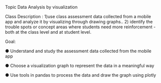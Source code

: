 Topic Data Analysis by visualization

Class Description : 1)use class assessment data collected from a mobile app and analyze it by visualizing through drawing graphs.. 2) identify the trouble spots or concept areas where students need more reinforcement - both at the class level and at student level.

Goal: 

● Understand and study the assessment data collected from the mobile app 

● Choose a visualization graph to represent the data in a meaningful way 

● Use tools in pandas to process the data and draw the graph using plotly